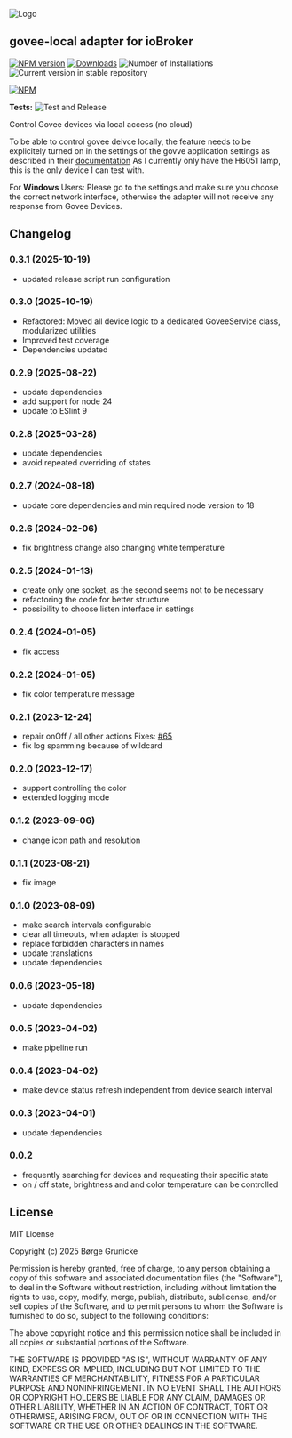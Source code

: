 ![Logo](admin/govee-local.png)

## govee-local adapter for ioBroker

[![NPM version](https://img.shields.io/npm/v/iobroker.govee-local.svg)](https://www.npmjs.com/package/iobroker.govee-local)
[![Downloads](https://img.shields.io/npm/dm/iobroker.govee-local.svg)](https://www.npmjs.com/package/iobroker.govee-local)
![Number of Installations](https://iobroker.live/badges/govee-local-installed.svg)
![Current version in stable repository](https://iobroker.live/badges/govee-local-stable.svg)

[![NPM](https://nodei.co/npm/iobroker.govee-local.png?downloads=true)](https://nodei.co/npm/iobroker.govee-local/)

**Tests:** ![Test and Release](https://github.com/boergegrunicke/ioBroker.govee-local/workflows/Test%20and%20Release/badge.svg)

Control Govee devices via local access (no cloud)

To be able to control govee deivce locally, the feature needs to be explicitely turned on in the settings of the govve application settings as described in their [documentation](<https://app-h5.govee.com/user-manual/wlan-guide#:~:text=Supported%20Product%20Models%20(continually%20updated)>)
As I currently only have the H6051 lamp, this is the only device I can test with.

For **Windows** Users: Please go to the settings and make sure you choose the correct network interface, otherwise the adapter will not receive any response from Govee Devices.

## Changelog

<!--
	Placeholder for the next version (at the beginning of the line):
	### **WORK IN PROGRESS**
-->
### 0.3.1 (2025-10-19)

- updated release script run configuration

### 0.3.0 (2025-10-19)

- Refactored: Moved all device logic to a dedicated GoveeService class, modularized utilities
- Improved test coverage
- Dependencies updated

### 0.2.9 (2025-08-22)

- update dependencies
- add support for node 24
- update to ESlint 9

### 0.2.8 (2025-03-28)

- update dependencies
- avoid repeated overriding of states

### 0.2.7 (2024-08-18)

- update core dependencies and min required node version to 18

### 0.2.6 (2024-02-06)

- fix brightness change also changing white temperature

### 0.2.5 (2024-01-13)

- create only one socket, as the second seems not to be necessary
- refactoring the code for better structure
- possibility to choose listen interface in settings

### 0.2.4 (2024-01-05)

- fix access

### 0.2.2 (2024-01-05)

- fix color temperature message

### 0.2.1 (2023-12-24)

- repair onOff / all other actions Fixes: [#65](https://github.com/boergegrunicke/ioBroker.govee-local/issues/65)
- fix log spamming because of wildcard

### 0.2.0 (2023-12-17)

- support controlling the color
- extended logging mode

### 0.1.2 (2023-09-06)

- change icon path and resolution

### 0.1.1 (2023-08-21)

- fix image

### 0.1.0 (2023-08-09)

- make search intervals configurable
- clear all timeouts, when adapter is stopped
- replace forbidden characters in names
- update translations
- update dependencies

### 0.0.6 (2023-05-18)

- update dependencies

### 0.0.5 (2023-04-02)

- make pipeline run

### 0.0.4 (2023-04-02)

- make device status refresh independent from device search interval

### 0.0.3 (2023-04-01)

- update dependencies

### 0.0.2

- frequently searching for devices and requesting their specific state
- on / off state, brightness and and color temperature can be controlled

## License

MIT License

Copyright (c) 2025 Børge Grunicke

Permission is hereby granted, free of charge, to any person obtaining a copy
of this software and associated documentation files (the "Software"), to deal
in the Software without restriction, including without limitation the rights
to use, copy, modify, merge, publish, distribute, sublicense, and/or sell
copies of the Software, and to permit persons to whom the Software is
furnished to do so, subject to the following conditions:

The above copyright notice and this permission notice shall be included in all
copies or substantial portions of the Software.

THE SOFTWARE IS PROVIDED "AS IS", WITHOUT WARRANTY OF ANY KIND, EXPRESS OR
IMPLIED, INCLUDING BUT NOT LIMITED TO THE WARRANTIES OF MERCHANTABILITY,
FITNESS FOR A PARTICULAR PURPOSE AND NONINFRINGEMENT. IN NO EVENT SHALL THE
AUTHORS OR COPYRIGHT HOLDERS BE LIABLE FOR ANY CLAIM, DAMAGES OR OTHER
LIABILITY, WHETHER IN AN ACTION OF CONTRACT, TORT OR OTHERWISE, ARISING FROM,
OUT OF OR IN CONNECTION WITH THE SOFTWARE OR THE USE OR OTHER DEALINGS IN THE
SOFTWARE.
